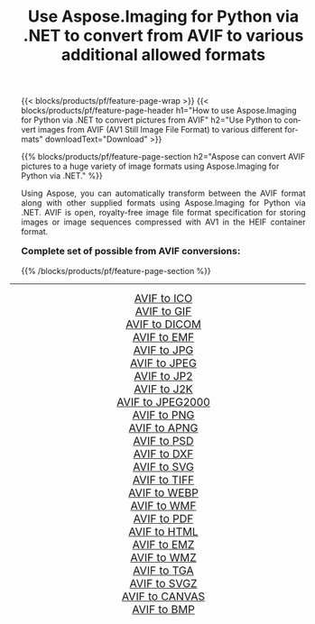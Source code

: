 ﻿---
title: Use Aspose.Imaging for Python via .NET to convert from AVIF to various additional allowed formats 
weight: 3920
url: /python-net/conversion/from/avif/ 
lang: en
langdirlevel: 2
locales: zh-hans,ja,it,ru,de,es,fr,nl,id,lt,pl,pt,vi,tr,ko,zh-hant,ar,hi,th,sv,cs,uk,he
description: You can quickly transform from AVIF(AV1 Still Image File Format) into various formats using Aspose.Imaging for Python via .NET.
---

{{< blocks/products/pf/feature-page-wrap >}}
{{< blocks/products/pf/feature-page-header h1="How to use Aspose.Imaging for Python via .NET to convert pictures from AVIF" h2="Use Python to convert images from AVIF (AV1 Still Image File Format) to various different formats" downloadText="Download" >}}


{{% blocks/products/pf/feature-page-section  h2="Aspose can convert AVIF pictures to a huge variety of image formats using Aspose.Imaging for Python via .NET." %}}
<p align=justify>Using Aspose, you can automatically transform between the AVIF format along with other supplied formats using Aspose.Imaging for Python via .NET. AVIF is open, royalty-free image file format specification for storing images or image sequences compressed with AV1 in the HEIF container format.</p>
<h3 style="margin-top:16px;">
Complete set of possible from AVIF conversions:
</h3>
{{% /blocks/products/pf/feature-page-section %}}
<div class="container-fluid productfamilypage bg-gray">
    <div class="convertypes bg-gray agp-content section">
        <div class="container">
		<hr style="margin-left:-20px;"/>
		<div class="row other-converters" style="gap: 10px;font-size: 19px;text-align:center;">
		    <div class='col-md-3 other-converter remove-lp remove-rp'><a href="/imaging/python-net/conversion/avif-to-ico/" style="padding:15px;">AVIF to ICO</a></div><div class='col-md-3 other-converter remove-lp remove-rp'><a href="/imaging/python-net/conversion/avif-to-gif/" style="padding:15px;">AVIF to GIF</a></div><div class='col-md-3 other-converter remove-lp remove-rp'><a href="/imaging/python-net/conversion/avif-to-dicom/" style="padding:15px;">AVIF to DICOM</a></div><div class='col-md-3 other-converter remove-lp remove-rp'><a href="/imaging/python-net/conversion/avif-to-emf/" style="padding:15px;">AVIF to EMF</a></div><div class='col-md-3 other-converter remove-lp remove-rp'><a href="/imaging/python-net/conversion/avif-to-jpg/" style="padding:15px;">AVIF to JPG</a></div><div class='col-md-3 other-converter remove-lp remove-rp'><a href="/imaging/python-net/conversion/avif-to-jpeg/" style="padding:15px;">AVIF to JPEG</a></div><div class='col-md-3 other-converter remove-lp remove-rp'><a href="/imaging/python-net/conversion/avif-to-jp2/" style="padding:15px;">AVIF to JP2</a></div><div class='col-md-3 other-converter remove-lp remove-rp'><a href="/imaging/python-net/conversion/avif-to-j2k/" style="padding:15px;">AVIF to J2K</a></div><div class='col-md-3 other-converter remove-lp remove-rp'><a href="/imaging/python-net/conversion/avif-to-jpeg2000/" style="padding:15px;">AVIF to JPEG2000</a></div><div class='col-md-3 other-converter remove-lp remove-rp'><a href="/imaging/python-net/conversion/avif-to-png/" style="padding:15px;">AVIF to PNG</a></div><div class='col-md-3 other-converter remove-lp remove-rp'><a href="/imaging/python-net/conversion/avif-to-apng/" style="padding:15px;">AVIF to APNG</a></div><div class='col-md-3 other-converter remove-lp remove-rp'><a href="/imaging/python-net/conversion/avif-to-psd/" style="padding:15px;">AVIF to PSD</a></div><div class='col-md-3 other-converter remove-lp remove-rp'><a href="/imaging/python-net/conversion/avif-to-dxf/" style="padding:15px;">AVIF to DXF</a></div><div class='col-md-3 other-converter remove-lp remove-rp'><a href="/imaging/python-net/conversion/avif-to-svg/" style="padding:15px;">AVIF to SVG</a></div><div class='col-md-3 other-converter remove-lp remove-rp'><a href="/imaging/python-net/conversion/avif-to-tiff/" style="padding:15px;">AVIF to TIFF</a></div><div class='col-md-3 other-converter remove-lp remove-rp'><a href="/imaging/python-net/conversion/avif-to-webp/" style="padding:15px;">AVIF to WEBP</a></div><div class='col-md-3 other-converter remove-lp remove-rp'><a href="/imaging/python-net/conversion/avif-to-wmf/" style="padding:15px;">AVIF to WMF</a></div><div class='col-md-3 other-converter remove-lp remove-rp'><a href="/imaging/python-net/conversion/avif-to-pdf/" style="padding:15px;">AVIF to PDF</a></div><div class='col-md-3 other-converter remove-lp remove-rp'><a href="/imaging/python-net/conversion/avif-to-html/" style="padding:15px;">AVIF to HTML</a></div><div class='col-md-3 other-converter remove-lp remove-rp'><a href="/imaging/python-net/conversion/avif-to-emz/" style="padding:15px;">AVIF to EMZ</a></div><div class='col-md-3 other-converter remove-lp remove-rp'><a href="/imaging/python-net/conversion/avif-to-wmz/" style="padding:15px;">AVIF to WMZ</a></div><div class='col-md-3 other-converter remove-lp remove-rp'><a href="/imaging/python-net/conversion/avif-to-tga/" style="padding:15px;">AVIF to TGA</a></div><div class='col-md-3 other-converter remove-lp remove-rp'><a href="/imaging/python-net/conversion/avif-to-svgz/" style="padding:15px;">AVIF to SVGZ</a></div><div class='col-md-3 other-converter remove-lp remove-rp'><a href="/imaging/python-net/conversion/avif-to-canvas/" style="padding:15px;">AVIF to CANVAS</a></div><div class='col-md-3 other-converter remove-lp remove-rp'><a href="/imaging/python-net/conversion/avif-to-bmp/" style="padding:15px;">AVIF to BMP</a></div>
                </div>
        </div>
    </div>
</div>
<br/>

